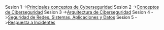Sesion 1 ->[Principales conceptos de Cyberseguridad](pages/master_ti/seguridad_informatica/sesion_1)
Sesion 2 ->[Conceptos de Ciberseguridad](pages/master_ti/seguridad_informatica/sesion_2)
Sesion 3 ->[Arquitectura de Ciberseguridad](pages/master_ti/seguridad_informatica/sesion_3)
Sesion 4 ->[Seguridad de Redes, Sistemas, Aplicaciones y Datos](pages/master_ti/seguridad_informatica/sesion_4)
Sesion 5 ->[Respuesta a Incidentes](pages/master_ti/seguridad_informatica/sesion_5)

